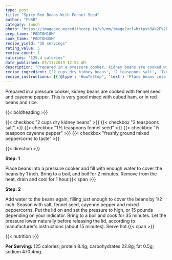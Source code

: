 ```yaml
---
type: post
title: "Spicy Red Beans With Fennel Seed"
author: "FURB"
category: lunch
photo: "https://imagesvc.meredithcorp.io/v3/mm/image?url=https%3A%2F%2Fimages.media-allrecipes.com%2Fuserphotos%2F729336.jpg"
prep_time: "P0DT0H10M"
cook_time: "P0DT0H35M"
recipe_yield: "10 servings"
rating_value: 5
review_count: 1
calories: "125.4 calories"
date_published: 03/17/2019 12:54 AM
description: "Prepared in a pressure cooker, kidney beans are cooked with fennel seed and cayenne pepper. This is very good mixed with cubed ham, or in red beans and rice."
recipe_ingredient: ['2 cups dry kidney beans', '2 teaspoons salt', '1\u2009½ teaspoons fennel seed', '½ teaspoon cayenne pepper', 'freshly ground mixed peppercorns to taste']
recipe_instructions: [{'@type': 'HowToStep', 'text': 'Place beans into a pressure cooker and fill with enough water to cover the beans by 1 inch. Bring to a boil, and boil for 2 minutes. Remove from the heat, drain and cool for 1 hour.\n'}, {'@type': 'HowToStep', 'text': "Add water to the beans again, filling just enough to cover the beans by 1/2 inch. Season with salt, fennel seed, cayenne pepper and mixed peppercorns. Put the lid on and set the pressure to high, or 15 pounds depending on your indicator. Bring to a boil and cook for 35 minutes. Let the pressure lower naturally before releasing the lid, according to manufacturer's instructions (about 15 minutes). Serve hot.\n"}]
---
```


Prepared in a pressure cooker, kidney beans are cooked with fennel seed and cayenne pepper. This is very good mixed with cubed ham, or in red beans and rice. 

{{< boldheading >}}

{{< checkbox "2 cups dry kidney beans" >}}
{{< checkbox "2 teaspoons salt" >}}
{{< checkbox "1 ½ teaspoons fennel seed" >}}
{{< checkbox "½ teaspoon cayenne pepper" >}}
{{< checkbox "freshly ground mixed peppercorns to taste" >}}


{{< direction >}}

**Step: 1**

Place beans into a pressure cooker and fill with enough water to cover the beans by 1 inch. Bring to a boil, and boil for 2 minutes. Remove from the heat, drain and cool for 1 hour.{{< span >}}

**Step: 2**

Add water to the beans again, filling just enough to cover the beans by 1/2 inch. Season with salt, fennel seed, cayenne pepper and mixed peppercorns. Put the lid on and set the pressure to high, or 15 pounds depending on your indicator. Bring to a boil and cook for 35 minutes. Let the pressure lower naturally before releasing the lid, according to manufacturer's instructions (about 15 minutes). Serve hot.{{< span >}}

{{< nutrition >}}

**Per Serving:** 125 calories; protein 8.4g; carbohydrates 22.8g; fat 0.5g; sodium 470.4mg.